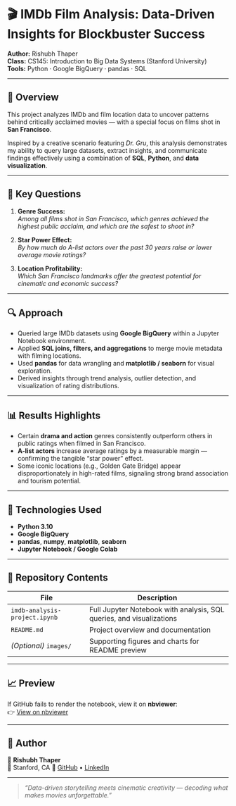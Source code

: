 # 🎬 IMDb Film Analysis: Data-Driven Insights for Blockbuster Success

**Author:** Rishubh Thaper  
**Class:** CS145: Introduction to Big Data Systems (Stanford University)  
**Tools:** Python · Google BigQuery · pandas · SQL

---

## 🧠 Overview

This project analyzes IMDb and film location data to uncover patterns behind critically acclaimed movies — with a special focus on films shot in **San Francisco**.  

Inspired by a creative scenario featuring *Dr. Gru*, this analysis demonstrates my ability to query large datasets, extract insights, and communicate findings effectively using a combination of **SQL**, **Python**, and **data visualization**.

---

## 🎯 Key Questions

1. **Genre Success:**  
   *Among all films shot in San Francisco, which genres achieved the highest public acclaim, and which are the safest to shoot in?*

2. **Star Power Effect:**  
   *By how much do A-list actors over the past 30 years raise or lower average movie ratings?*

3. **Location Profitability:**  
   *Which San Francisco landmarks offer the greatest potential for cinematic and economic success?*

---

## 🔍 Approach

- Queried large IMDb datasets using **Google BigQuery** within a Jupyter Notebook environment.  
- Applied **SQL joins, filters, and aggregations** to merge movie metadata with filming locations.  
- Used **pandas** for data wrangling and **matplotlib / seaborn** for visual exploration.  
- Derived insights through trend analysis, outlier detection, and visualization of rating distributions.

---

## 📊 Results Highlights

- Certain **drama and action** genres consistently outperform others in public ratings when filmed in San Francisco.  
- **A-list actors** increase average ratings by a measurable margin — confirming the tangible “star power” effect.  
- Some iconic locations (e.g., Golden Gate Bridge) appear disproportionately in high-rated films, signaling strong brand association and tourism potential.

---

## 🧰 Technologies Used

- **Python 3.10**  
- **Google BigQuery**  
- **pandas**, **numpy**, **matplotlib**, **seaborn**  
- **Jupyter Notebook / Google Colab**

---

## 📁 Repository Contents

| File | Description |
|------|--------------|
| `imdb-analysis-project.ipynb` | Full Jupyter Notebook with analysis, SQL queries, and visualizations |
| `README.md` | Project overview and documentation |
| *(Optional)* `images/` | Supporting figures and charts for README preview |

---

## 📈 Preview

If GitHub fails to render the notebook, view it on **nbviewer**:  
👉 [View on nbviewer](https://nbviewer.org/github/rthaper01/imdb-analysis-project/blob/main/imdb-analysis-project.ipynb)

---

## 💬 Author

👤 **Rishubh Thaper**  
📍 Stanford, CA 
🔗 [GitHub](https://github.com/rthaper01) • [LinkedIn](https://linkedin.com/in/rishubh-thaper)

---

> *“Data-driven storytelling meets cinematic creativity — decoding what makes movies unforgettable.”*
